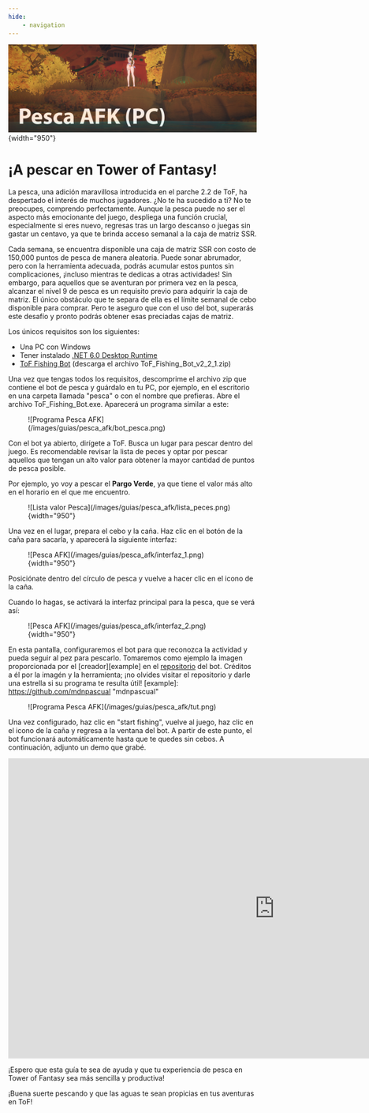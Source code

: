 ```yaml
---
hide:
    - navigation
---
```


![Pesca AFK](/images/guias/pesca_afk/banner.png){width="950"}

# **¡A pescar en Tower of Fantasy!**

La pesca, una adición maravillosa introducida en el parche 2.2 de ToF, ha despertado el interés de muchos jugadores. ¿No te ha sucedido a ti? No te preocupes, comprendo perfectamente. Aunque la pesca puede no ser el aspecto más emocionante del juego, despliega una función crucial, especialmente si eres nuevo, regresas tras un largo descanso o juegas sin gastar un centavo, ya que te brinda acceso semanal a la caja de matriz SSR.

Cada semana, se encuentra disponible una caja de matriz SSR con costo de 150,000 puntos de pesca de manera aleatoria. Puede sonar abrumador, pero con la herramienta adecuada, podrás acumular estos puntos sin complicaciones, ¡incluso mientras te dedicas a otras actividades! Sin embargo, para aquellos que se aventuran por primera vez en la pesca, alcanzar el nivel 9 de pesca es un requisito previo para adquirir la caja de matriz. El único obstáculo que te separa de ella es el límite semanal de cebo disponible para comprar. Pero te aseguro que con el uso del bot, superarás este desafío y pronto podrás obtener esas preciadas cajas de matriz.

Los únicos requisitos son los siguientes:

- Una PC con Windows
- Tener instalado [.NET 6.0 Desktop Runtime](https://dotnet.microsoft.com/en-us/download/dotnet/6.0)
- [ToF Fishing Bot](https://github.com/mdnpascual/ToF-Fishing-Bot/releases/tag/2.2.1) (descarga el archivo ToF_Fishing_Bot_v2_2_1.zip)

Una vez que tengas todos los requisitos, descomprime el archivo zip que contiene el bot de pesca y guárdalo en tu PC, por ejemplo, en el escritorio en una carpeta llamada "pesca" o con el nombre que prefieras. Abre el archivo ToF_Fishing_Bot.exe. Aparecerá un programa similar a este:

<figure markdown>
![Programa Pesca AFK](/images/guias/pesca_afk/bot_pesca.png)
</figure>

Con el bot ya abierto, dirígete a ToF. Busca un lugar para pescar dentro del juego. Es recomendable revisar la lista de peces y optar por pescar aquellos que tengan un alto valor para obtener la mayor cantidad de puntos de pesca posible.

Por ejemplo, yo voy a pescar el **Pargo Verde**, ya que tiene el valor más alto en el horario en el que me encuentro.

<figure markdown>
![Lista valor Pesca](/images/guias/pesca_afk/lista_peces.png){width="950"}
</figure>

Una vez en el lugar, prepara el cebo y la caña. Haz clic en el botón de la caña para sacarla, y aparecerá la siguiente interfaz:

<figure markdown>
![Pesca AFK](/images/guias/pesca_afk/interfaz_1.png){width="950"}
</figure>

Posiciónate dentro del círculo de pesca y vuelve a hacer clic en el icono de la caña.

Cuando lo hagas, se activará la interfaz principal para la pesca, que se verá así:

<figure markdown>
![Pesca AFK](/images/guias/pesca_afk/interfaz_2.png){width="950"}
</figure>

En esta pantalla, configuraremos el bot para que reconozca la actividad y pueda seguir al pez para pescarlo. Tomaremos como ejemplo la imagen proporcionada por el [creador][example] en el [repositorio](https://github.com/mdnpascual/ToF-Fishing-Bot) del bot. Créditos a él por la imagén y la herramienta; ¡no olvides visitar el repositorio y darle una estrella si su programa te resulta útil!
[example]: https://github.com/mdnpascual "mdnpascual"

<figure markdown>
![Programa Pesca AFK](/images/guias/pesca_afk/tut.png)
</figure>

Una vez configurado, haz clic en "start fishing", vuelve al juego, haz clic en el icono de la caña y regresa a la ventana del bot. A partir de este punto, el bot funcionará automáticamente hasta que te quedes sin cebos. A continuación, adjunto un demo que grabé.

<iframe style="display: block; margin: auto" width="1080" height="608" src="https://www.youtube.com/embed/nay28jTiK70?si=tiWe2XuetfikTYvz" title="YouTube video player" frameborder="0" allow="accelerometer; autoplay; clipboard-write; encrypted-media; gyroscope; picture-in-picture; web-share" allowfullscreen></iframe>

¡Espero que esta guía te sea de ayuda y que tu experiencia de pesca en Tower of Fantasy sea más sencilla y productiva!

¡Buena suerte pescando y que las aguas te sean propicias en tus aventuras en ToF!